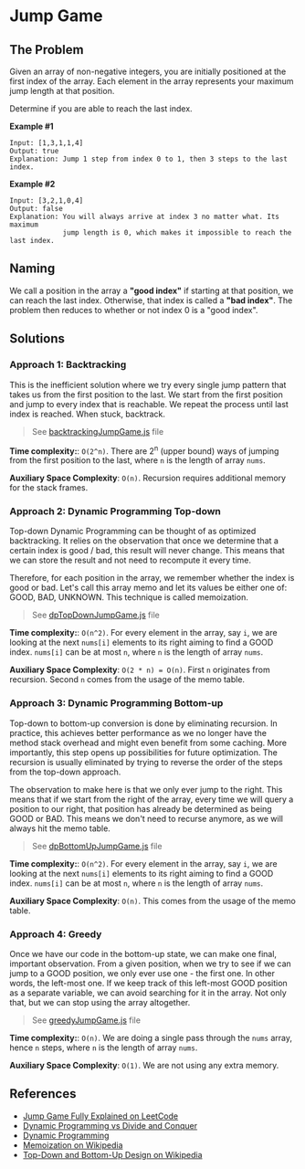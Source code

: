 # Jump Game

## The Problem

Given an array of non-negative integers, you are initially positioned at 
the first index of the array. Each element in the array represents your maximum 
jump length at that position.

Determine if you are able to reach the last index.

**Example #1**

```
Input: [1,3,1,1,4]
Output: true
Explanation: Jump 1 step from index 0 to 1, then 3 steps to the last index.
```

**Example #2**

```
Input: [3,2,1,0,4]
Output: false
Explanation: You will always arrive at index 3 no matter what. Its maximum
             jump length is 0, which makes it impossible to reach the last index.
```

## Naming

We call a position in the array a **"good index"** if starting at that position,
we can reach the last index. Otherwise, that index is called a **"bad index"**.
The problem then reduces to whether or not index 0 is a "good index".

## Solutions

### Approach 1: Backtracking

This is the inefficient solution where we try every single jump pattern that 
takes us from the first position to the last. We start from the first position 
and jump to every index that is reachable. We repeat the process until last 
index is reached. When stuck, backtrack.

> See [backtrackingJumpGame.js](backtrackingJumpGame.js) file

**Time complexity:**: `O(2^n)`.
There are 2<sup>n</sup> (upper bound) ways of jumping from 
the first position to the last, where `n` is the length of 
array `nums`.

**Auxiliary Space Complexity**: `O(n)`.
Recursion requires additional memory for the stack frames.

### Approach 2: Dynamic Programming Top-down

Top-down Dynamic Programming can be thought of as optimized 
backtracking. It relies on the observation that once we determine 
that a certain index is good / bad, this result will never change.
This means that we can store the result and not need to recompute
it every time.

Therefore, for each position in the array, we remember whether the 
index is good or bad. Let's call this array memo and let its values
be either one of: GOOD, BAD, UNKNOWN. This technique is 
called memoization.

> See [dpTopDownJumpGame.js](dpTopDownJumpGame.js) file

**Time complexity:**: `O(n^2)`.
For every element in the array, say `i`, we are looking at the 
next `nums[i]` elements to its right aiming to find a GOOD
index. `nums[i]` can be at most `n`, where `n` is the length 
of array `nums`.

**Auxiliary Space Complexity**: `O(2 * n) = O(n)`.
First `n` originates from recursion. Second `n` comes from the 
usage of the memo table.

### Approach 3: Dynamic Programming Bottom-up

Top-down to bottom-up conversion is done by eliminating recursion. 
In practice, this achieves better performance as we no longer have the 
method stack overhead and might even benefit from some caching. More 
importantly, this step opens up possibilities for future optimization.
The recursion is usually eliminated by trying to reverse the order of 
the steps from the top-down approach.

The observation to make here is that we only ever jump to the right.
This means that if we start from the right of the array, every time 
we will query a position to our right, that position has already be
determined as being GOOD or BAD. This means we don't need to recurse
anymore, as we will always hit the memo table.

> See [dpBottomUpJumpGame.js](dpBottomUpJumpGame.js) file

**Time complexity:**: `O(n^2)`.
For every element in the array, say `i`, we are looking at the 
next `nums[i]` elements to its right aiming to find a GOOD
index. `nums[i]` can be at most `n`, where `n` is the length 
of array `nums`.

**Auxiliary Space Complexity**: `O(n)`.
This comes from the usage of the memo table.
 
### Approach 4: Greedy

Once we have our code in the bottom-up state, we can make one final,
important observation. From a given position, when we try to see if
we can jump to a GOOD position, we only ever use one - the first one.
In other words, the left-most one. If we keep track of this left-most
GOOD position as a separate variable, we can avoid searching for it in
the array. Not only that, but we can stop using the array altogether.

> See [greedyJumpGame.js](greedyJumpGame.js) file

**Time complexity:**: `O(n)`.
We are doing a single pass through the `nums` array, hence `n` steps,
where `n` is the length of array `nums`.

**Auxiliary Space Complexity**: `O(1)`.
We are not using any extra memory.

## References

- [Jump Game Fully Explained on LeetCode](https://leetcode.com/articles/jump-game/)
- [Dynamic Programming vs Divide and Conquer](https://itnext.io/dynamic-programming-vs-divide-and-conquer-2fea680becbe)
- [Dynamic Programming](https://en.wikipedia.org/wiki/Dynamic_programming)
- [Memoization on Wikipedia](https://en.wikipedia.org/wiki/Memoization)
- [Top-Down and Bottom-Up Design on Wikipedia](https://en.wikipedia.org/wiki/Top-down_and_bottom-up_design)
